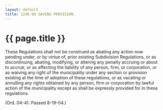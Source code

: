 ```yaml
---
layout: default 
title: 1240.09 SAVING PROVISION.
---
```


{{ page.title }}
================

These Regulations shall not be construed as abating any action now
pending under, or by virtue of, prior existing Subdivision Regulations,
or as discontinuing, abating, modifying, or altering any penalty
accruing or about to accrue, or as affecting the liability of any
person, firm, or corporation, or as waiving any right of the
municipality under any section or provision existing at the time of
adoption of these regulations, or as vacating or annulling any rights
obtained by any person, firm or corporation by lawful action of the
municipality except as shall be expressly provided for in these
regulations.

(Ord. 04-41. Passed 8-19-04.)
